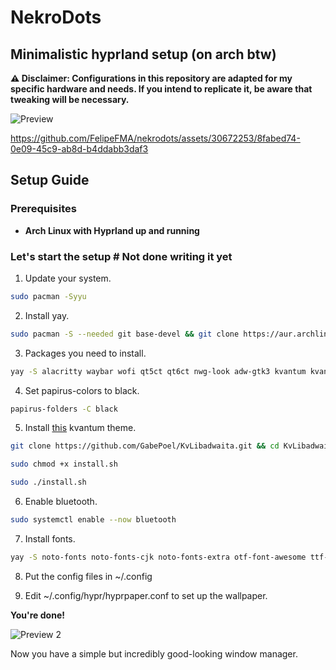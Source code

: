 # NekroDots
## Minimalistic hyprland setup (on arch btw)


**⚠️ Disclaimer: Configurations in this repository are adapted for my specific hardware and needs. If you intend to replicate it, be aware that tweaking will be necessary.**

![Preview](https://github.com/FelipeFMA/nekrodots/assets/30672253/f08d0a55-e7f6-471d-9334-8d8f7dc344a2)


https://github.com/FelipeFMA/nekrodots/assets/30672253/8fabed74-0e09-45c9-ab8d-b4ddabb3daf3


## Setup Guide

### Prerequisites

- **Arch Linux with Hyprland up and running**

### Let's start the setup # Not done writing it yet

01. Update your system.
   ```bash
   sudo pacman -Syyu
   ```

02. Install yay.
   ```bash
   sudo pacman -S --needed git base-devel && git clone https://aur.archlinux.org/yay-bin.git && cd yay-bin && makepkg -si
   ```

03. Packages you need to install.
   ```bash
   yay -S alacritty waybar wofi qt5ct qt6ct nwg-look adw-gtk3 kvantum kvantum-qt5 appimagelauncher-bin spotify-launcher vlc unzip unrar upscayl-bin thunar thunar-archive-plugin thunar-volman swaync steam spotify-launcher slurp screen reflector qbittorrent polkit-gnome pavucontrol papirus-icon-theme papirus-folders openrgb localsend-bin kolourpaint hyprpicker hyprpaper gnome-disk-utility git gimp fastfetch firefox breeze-icons bluez bluez-libs bluez-utils blueman wl-clipboard xdg-desktop-portal-hyprland
   ```

04. Set papirus-colors to black.
   ```bash
   papirus-folders -C black
   ```

05. Install [this](https://github.com/GabePoel/KvLibadwaita) kvantum theme.
   ```bash
   git clone https://github.com/GabePoel/KvLibadwaita.git && cd KvLibadwaita
   ```
   ```bash
   sudo chmod +x install.sh
   ```
   ```bash
   sudo ./install.sh
   ```

06. Enable bluetooth.
   ```bash
   sudo systemctl enable --now bluetooth
   ```

07. Install fonts.
   ```bash
   yay -S noto-fonts noto-fonts-cjk noto-fonts-extra otf-font-awesome ttf-nerd-fonts-symbols ttf-apple-emoji ttf-opensans ttf-roboto
   ```

08. Put the config files in ~/.config

09. Edit ~/.config/hypr/hyprpaper.conf to set up the wallpaper.

**You're done!**

![Preview 2](https://github.com/FelipeFMA/nekrodots/assets/30672253/8cd17e02-79a3-49ac-80f6-29af66de957a)


Now you have a simple but incredibly good-looking window manager.
